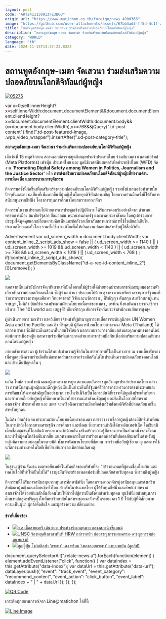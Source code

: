 ```yaml
---
layout: post
code: "ART2411150913FE3BGO"
origin_url: "https://www.matichon.co.th/foreign/news_4900366"
image: "https://github.com/user-attachments/assets/67bb3ad3-ff5d-4c1f-a575-198dfba01281"
title: "สถานทูตอังกฤษ-เมตา จัดเสวนา ร่วมส่งเสริมความปลอดภัยบนโลกดิจิทัลแก่ผู้หญิง"
description: "สถานทูตอังกฤษ-เมตา จัดเสวนา ร่วมส่งเสริมความปลอดภัยบนโลกดิจิทัลแก่ผู้หญิง"
category: "WORLD"
language: "th"
date: 2024-11-15T13:37:23.832Z
---
```


# สถานทูตอังกฤษ-เมตา จัดเสวนา ร่วมส่งเสริมความปลอดภัยบนโลกดิจิทัลแก่ผู้หญิง

[![](https://www.matichon.co.th/wp-content/uploads/2024/11/05275.jpg "05275")](https://www.matichon.co.th/wp-content/uploads/2024/11/05275.jpg)

var x=0;self.innerHeight?x=self.innerWidth:document.documentElement&&document.documentElement.clientHeight?x=document.documentElement.clientWidth:document.body&&(x=document.body.clientWidth),x<=768&&jQuery(".td-post-content").find(".td-post-featured-image, .wpb\_video\_wrapper").insertAfter(".ud-post-category-title");

**สถานทูตอังกฤษ-เมตา จัดเสวนา ร่วมส่งเสริมความปลอดภัยบนโลกดิจิทัลแก่ผู้หญิง**

เมื่อวันที่ 15 พฤศจิกายน สถานเอกอัครราชทูตอังกฤษประจำประเทศไทย ร่วมกับ เมตา แพลตฟอร์มส์ (Meta Platforms) เฟซบุ๊ก ประเทศไทย และ มูลนิธิเวสต์มินสเตอร์เพื่อประชาธิปไตย (WFD) จัดงาน **‘Promoting Digital Safety among Women in Politics, Journalism and the Justice Sector’** หรือ **การส่งเสริมความปลอดภัยบนโลกดิจิทัลแก่ผู้หญิงที่ทำงานด้านการเมือง สื่อ และกระบวนการยุติธรรม**

กิจกรรมครั้งนี้จัดขึ้นเพื่อเสริมสร้างความปลอดภัยบนโลกดิจิทัลแก่ผู้หญิง รวมทั้งนำเสนอข้อท้าทายในปัจจุบันและความเสี่ยงที่เพิ่มมากขึ้นที่ผู้หญิงในโลกยุคดิจิทัลต้องเผชิญ โดยความร่วมมือครั้งนี้ได้รับการสนับสนุนจากชีฟนิ่ง โครงการทุนการศึกษาโดยสหราชอาณาจักร

กิจกรรมในงานประกอบไปด้วยการการประชุมเชิงปฏิบัติการ ได้รับการตอบรับอย่างดีจาก ตัวแทนพรรคการเมือง สมาชิกรัฐสภา สื่อมวลชน หน่วยงานภาครัฐ และภาคประชาสังคม โดยผู้เข้าร่วมการประชุมได้พูดคุยแลกเปลี่ยนความคิดเห็นและข้อกังวลเกี่ยวกับสถานการณ์การใช้โซเชียลมีเดียในประเทศไทยและทั่วโลก รวมทั้งวิธีการแก้ไขเพื่อให้เกิดความปลอดภัยสำหรับผู้ใช้สื่อดิจิทัล

Advertisement var ud\_screen\_width = document.body.clientWidth; var content\_inline\_2\_script\_ads\_show = false || ( ud\_screen\_width >= 1140 ) || ( ud\_screen\_width >= 1019 && ud\_screen\_width < 1140 ) || ( ud\_screen\_width >= 768 && ud\_screen\_width < 1019 ) || ( ud\_screen\_width < 768 ) ; if(!content\_inline\_2\_script\_ads\_show){ document.getElementsByClassName("td-a-rec-id-content\_inline\_2")\[0\].remove(); }

![](https://www.matichon.co.th/wp-content/uploads/2024/11/S__45621260_0.jpg)

นอกจากนั้นแล้วยังมีการจัดเวทีเสวนาที่เปิดโอกาสให้ผู้ร่วมได้ถ่ายทอดประสบการณ์และมุมมองส่วนตัวเกี่ยวกับความปลอดภัยออนไลน์ ซึ่งผู้ร่วมเสวนา ประกอบไปด้วย สุชาดา แทนทรัพย์ เลขานุการรัฐมนตรีว่าการกระทรวงการอุดมศึกษา วิทยาศาสตร์ วิจัยและนวัตกรรม , ศิริกัญญา ตันสกุล สมาชิกสภาผู้แทนราษฎร ,โมนิก้า บิกเกิร์ต รองประธานฝ่ายนโยบายเนื้อหาของเมตา , อรพิณ ยิ่งยงพัฒนา บรรณาธิการบริหาร The 101.world และ เสฏฐศิริ เธียรพิรากุล อัยการจังหวัดประจำสำนักงานอัยการสูงสุด

ผู้ดำเนินรายการ มณฑิรา นาควิเชียร เจ้าหน้าที่ผู้ชำนาญการงานสื่อสารระดับภูมิภาค UN Women Asia and the Pacific และ อิง ศิริกุลบดี ผู้จัดการฝ่ายนโยบายสาธารณะ Meta (Thailand) ได้นำการเสวนา ซึ่งมีประเด็นเสวนาที่น่าสนใจได้แก่ ผลกระทบของการกลั่นแกล้งและคุกคามทางออนไลน์ต่อนักการเมืองหญิง และความร่วมมือที่แต่ละภาคส่วนสามารถร่วมมือกันเพื่อส่งเสริมความปลอดภัยทางออนไลน์แก่ผู้หญิง

ภายหลังการเสวนา ผู้เข้าร่วมได้พบปะทำความรู้จักกันในบรรยากาศที่ไม่เป็นทางการ ณ งานเลี้ยงรับรองเพื่อพูดคุยถึงความร่วมมือที่แต่ละภาคส่วนสามารถร่วมมือกันได้ในประเด็นความปลอดภัยทางออนไลน์ และประเด็นปัญหาอื่น ๆ

![](https://www.matichon.co.th/wp-content/uploads/2024/11/S__45621258_0.jpg)

เดวิด โทมัส รองหัวหน้าคณะผู้แทนทางการทูต สถานเอกอัครราชทูตอังกฤษประจำประเทศไทย กล่าวว่า การสนับสนุนผู้หญิงและเด็กผู้หญิงนั้นเป็นประเด็นที่รัฐมนตรีว่าการกระทรวงการต่างประเทศและการพัฒนาให้ความสำคัญเป็นอย่างมาก งานในวันนี้จึงเป็นโอกาสอันดีที่เราจะได้พูดถึงประเด็นที่ยากและท้าทายเกี่ยวกับผู้หญิงที่มีบทบาทในเวทีสาธารณะกำลังเผชิญอยู่ และยังเป็นโอกาสที่สหราชอาณาจักร ประเทศไทย และ เมตา จะหารือถึงความร่วมมือเพื่อส่งเสริมสังคมดิจิทัลที่ปลอดภัยมากขึ้นสำหรับทุกคน

โมนิก้า บิกเกิร์ต รองประธานฝ่ายนโยบายเนื้อหาของเมตา กล่าวว่า เราเชื่อว่าผู้หญิงต้องมีสิทธิเท่าเทียมในการเข้าถึงโอกาสทางเศรษฐกิจ การศึกษา และสังคม ซึ่งสามารถเข้าถึงได้ทางอินเทอร์เน็ต โซเชียลมีเดียเชื่อมชุมชนที่ไกลกันด้วยระยะทางเข้าด้วยกัน เสริมสร้างความรู้สึกของการเป็นส่วนหนึ่งของสังคม และทำให้ผู้คนใกล้ชิดกันมากขึ้น แนวทางของเราในการสร้างแพลตฟอร์มที่ปลอดภัยมากขึ้นสำหรับผู้หญิงมีความครอบคลุมในหลายมิติ ทั้งการพัฒนานโยบายที่ชัดเจน การร่วมมือกับผู้เชี่ยวชาญ และการใช้นวัตกรรมทางเทคโนโลยีเพื่อป้องกันการละเมิดก่อนเกิดเหตุ

![](https://www.matichon.co.th/wp-content/uploads/2024/11/S__45621262_0.jpg)

ในฐานะผู้ร่วมจัดงาน เมตาขอยืนหยัดในพันธกิจของบริษัทที่จะ “สร้างอนาคตที่ผู้คนเชื่อมโยงกัน และเทคโนโลยีที่ทำให้เป็นไปได้” เรามุ่งมั่นที่จะสร้างแพลตฟอร์มที่ปลอดภัยสำหรับทุกคน ซึ่งรวมถึงผู้หญิง

กิจกรรมนี้ได้รับการสนับสนุนจากทุนการศึกษาชีฟนิ่ง โดยสหราชอาณาจักรมุ่งสนับสนุนและส่งเสริมสิทธิของผู้หญิงและเด็กหญิงทั่วโลก สำหรับในประเทศไทย ผู้ได้รับทุนชีฟนิ่งและศิษย์เก่าสหราชอาณาจักรได้ช่วยกันผลักดันสังคมไทยให้ก้าวไปสู่การเป็นสังคมสำหรับทุกคน ทุนชีฟนิ่งสนับสนุนการศึกษาหลักสูตรปริญญาโทที่มหาวิทยาลัยในสหราชอาณาจักรเป็นระยะเวลา 1 ปี ให้กับผู้ที่มีศักยภาพความเป็นผู้นำ ผู้กล้าตัดสินใจ และผู้สร้างความเปลี่ยนแปลง

#### ข่าวที่เกี่ยวข้อง

*   [![](https://www.matichon.co.th/wp-content/uploads/2024/11/75270.jpg)ส.ส.เชื้อสายเมารี เต้นฮากา ประท้วงร่างกฎหมาย กลางสภานิวซีแลนด์](https://www.matichon.co.th/foreign/news_4900549)
*   [![](https://www.matichon.co.th/wp-content/uploads/2024/11/ungz.jpg)UNSC ร้องหยุดยิงกาซาทันที HRW กล่าวหายิว ก่ออาชญากรรมสงคราม-อาชญากรรมต่อมนุษยชาติ](https://www.matichon.co.th/foreign/news_4900525)
*   [![](https://www.matichon.co.th/wp-content/uploads/2024/11/ทูต5874.jpg)ทูตญี่ปุ่น โชว์สกิลทำ ‘กระทง’ เอง พร้อม ‘เพลงลอยกระทง’ แบบเจแปน (ดูคลิป)](https://www.matichon.co.th/foreign/news_4900415)

document.querySelectorAll(".relate-news a").forEach(function(element) { element.addEventListener("click", function() { var dataIndex = this.getAttribute("data-index"); var dataUrl = this.getAttribute("data-url"); dataLayer.push({ "event": "track\_event", "event\_category": "recommend\_content", "event\_action": "click\_button", "event\_label": dataIndex + " | " + dataUrl }); }); });

[![QR Code](https://www.matichon.co.th/wp-content/uploads/2023/07/wob1371z.jpg)](https://lin.ee/ht0nDxX)

เกาะติดทุกสถานการณ์จาก Line@matichon ได้ที่นี่

[![Line Image](https://www.matichon.co.th/wp-content/uploads/2023/07/th.png)](https://lin.ee/ht0nDxX)